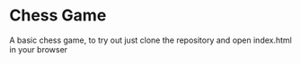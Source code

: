 # Chess Game
A basic chess game, to try out just clone the repository and open index.html in your browser
